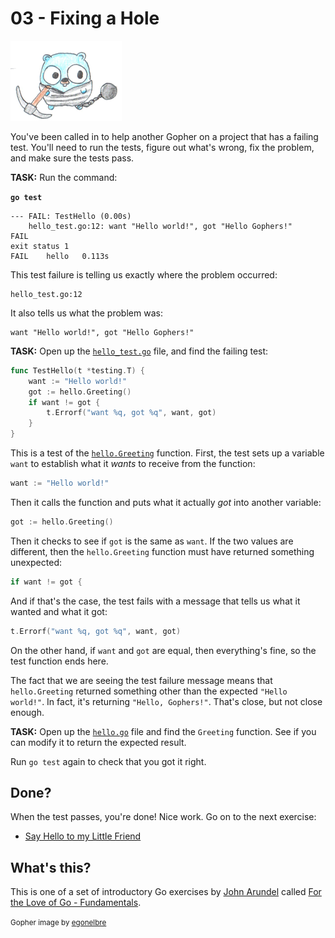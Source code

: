 # 03 - Fixing a Hole

![](../img/chained.png)

You've been called in to help another Gopher on a project that has a failing test. You'll need to run the tests, figure out what's wrong, fix the problem, and make sure the tests pass.

**TASK:** Run the command:

**`go test`**

```
--- FAIL: TestHello (0.00s)
    hello_test.go:12: want "Hello world!", got "Hello Gophers!"
FAIL
exit status 1
FAIL    hello   0.113s
```

This test failure is telling us exactly where the problem occurred:

```
hello_test.go:12
```

It also tells us what the problem was:

```
want "Hello world!", got "Hello Gophers!"
```

**TASK:** Open up the [`hello_test.go`](hello_test.go) file, and find the failing test:

```go
func TestHello(t *testing.T) {
	want := "Hello world!"
	got := hello.Greeting()
	if want != got {
		t.Errorf("want %q, got %q", want, got)
	}
}
```

This is a test of the [`hello.Greeting`](hello.go#L5) function. First, the test sets up a variable `want` to establish what it _wants_ to receive from the function:

```go
want := "Hello world!"
```

Then it calls the function and puts what it actually _got_ into another variable:

```go
got := hello.Greeting()
```

Then it checks to see if `got` is the same as `want`. If the two values are different, then the `hello.Greeting` function must have returned something unexpected:

```go
if want != got {
```

And if that's the case, the test fails with a message that tells us what it wanted and what it got:

```go
t.Errorf("want %q, got %q", want, got)
```

On the other hand, if `want` and `got` are equal, then everything's fine, so the test function ends here.

The fact that we are seeing the test failure message means that `hello.Greeting` returned something other than the expected `"Hello world!"`. In fact, it's returning `"Hello, Gophers!"`. That's close, but not close enough.

**TASK:** Open up the [`hello.go`](hello.go) file and find the `Greeting` function. See if you can modify it to return the expected result.

Run `go test` again to check that you got it right.

## Done?

When the test passes, you're done! Nice work. Go on to the next exercise:

* [Say Hello to my Little Friend](../04/README.md)

## What's this?

This is one of a set of introductory Go exercises by [John Arundel](https://bitfieldconsulting.com/golang/learn) called [For the Love of Go - Fundamentals](../README.md).

<small>Gopher image by [egonelbre](https://github.com/egonelbre/gophers)</small>